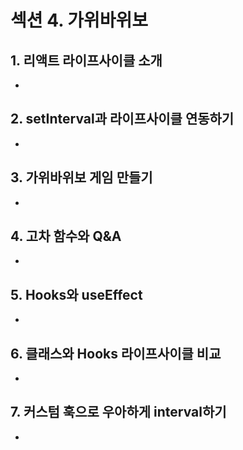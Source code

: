 # 섹션 4. 가위바위보

## 1. 리액트 라이프사이클 소개

-

## 2. setInterval과 라이프사이클 연동하기

-

## 3. 가위바위보 게임 만들기

-

## 4. 고차 함수와 Q&A

-

## 5. Hooks와 useEffect

-

## 6. 클래스와 Hooks 라이프사이클 비교

-

## 7. 커스텀 훅으로 우아하게 interval하기

-

